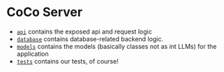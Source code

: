 # CoCo Server

- [`api`](./api) contains the exposed api and request logic 
- [`database`](./database) contains database-related backend logic.
- [`models`](./models) contains the models (basically classes not as int LLMs) for the application
- [`tests`](./tests) contains our tests, of course!
